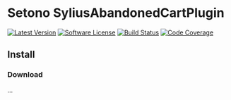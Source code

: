 # Setono SyliusAbandonedCartPlugin

[![Latest Version][ico-version]][link-packagist]
[![Software License][ico-license]](LICENSE)
[![Build Status][ico-github-actions]][link-github-actions]
[![Code Coverage][ico-code-coverage]][link-code-coverage]

## Install

### Download

...

[ico-version]: https://poser.pugx.org/setono/sylius-abandoned-cart-plugin/v/stable
[ico-license]: https://poser.pugx.org/setono/sylius-abandoned-cart-plugin/license
[ico-github-actions]: https://github.com/Setono/SyliusAbandonedCartPlugin/workflows/build/badge.svg
[ico-code-coverage]: https://codecov.io/gh/Setono/SyliusAbandonedCartPlugin/branch/master/graph/badge.svg

[link-packagist]: https://packagist.org/packages/setono/sylius-abandoned-cart-plugin
[link-github-actions]: https://github.com/Setono/SyliusAbandonedCartPlugin/actions
[link-code-coverage]: https://codecov.io/gh/Setono/SyliusAbandonedCartPlugin
